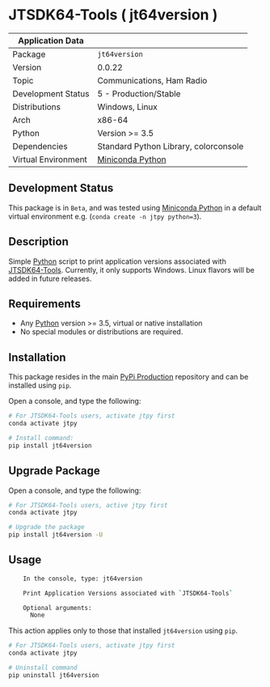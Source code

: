 # JTSDK64-Tools ( jt64version )

| Application Data ||
| ---| --- |
| Package             | `jt64version`
| Version             | 0.0.22
| Topic               | Communications, Ham Radio
| Development Status  | 5 - Production/Stable
| Distributions       | Windows, Linux
| Arch                | x86-64
| Python              | Version >= 3.5
| Dependencies        | Standard Python Library, colorconsole
| Virtual Environment | [Miniconda Python]

## Development Status

This package is in `Beta`, and was tested using [Miniconda Python][]
in a default virtual environment e.g. (`conda create -n jtpy python=3`).

## Description

Simple [Python][] script to print application versions associated with
[JTSDK64-Tools][]. Currently, it only supports Windows. Linux flavors will be
added in future releases.

## Requirements

- Any [Python][] version >= 3.5, virtual or native installation
- No special modules or distributions are required.

## Installation

This package resides in the main [PyPi Production][] repository and can be
installed using `pip`.

Open a console, and type the following:

```bash
# For JTSDK64-Tools users, activate jtpy first
conda activate jtpy

# Install command:
pip install jt64version
```

## Upgrade Package

Open a console, and type the following:

```bash
# For JTSDK64-Tools users, active jtpy first
conda activate jtpy

# Upgrade the package
pip install jt64version -U
```

## Usage

```bash
    In the console, type: jt64version

    Print Application Versions associated with `JTSDK64-Tools`

    Optional arguments:
      None
```

This action applies only to those that installed `jt64version` using `pip`.

```bash
# For JTSDK64-Tools users, activate jtpy first
conda activate jtpy

# Uninstall command
pip uninstall jt64version
```

[Install Miniconda Python]: `https://ki7mt.github.io/jtsdk64-tools/`
[JTSDK64-Tools]: `https://github.com/KI7MT/jtsdk64-tools`
[test.pypi.org]: `https://test.pypi.org/project/jt64version/`
[PyPi Production]: `https://pypi.org/project/jt64version/`
[Miniconda Python]: `https://docs.conda.io/en/latest/miniconda.html`
[Python]: `https://www.python.org/`

